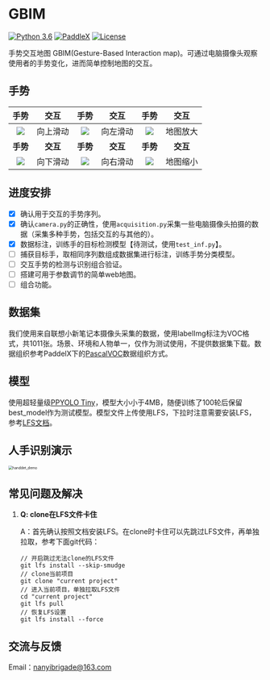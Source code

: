 # GBIM

[![Python 3.6](https://img.shields.io/badge/Python-3.6+-blue.svg)](https://www.python.org/downloads/release/python-360/) [![PaddleX](https://img.shields.io/badge/PaddleX-2.0.0rc4-blue.svg)](LICENSE) [![License](https://img.shields.io/badge/License-Apache%202-blue.svg)](LICENSE)

手势交互地图 GBIM(Gesture-Based Interaction map)。可通过电脑摄像头观察使用者的手势变化，进而简单控制地图的交互。

## 手势

|                          手势                          |   交互   |                          手势                          |   交互   |                          手势                          |   交互   |
| :----------------------------------------------------: | :------: | :----------------------------------------------------: | :------: | :----------------------------------------------------: | :------: |
| ![](https://i.loli.net/2021/08/17/7oQ1LxGh4jF3tpY.jpg) | 向上滑动 | ![](https://i.loli.net/2021/08/17/VoHT1j65CblqvJO.jpg) | 向左滑动 | ![](https://i.loli.net/2021/08/17/RkrTGL59WYA4yXz.jpg) | 地图放大 |
|                        **手势**                        | **交互** |                        **手势**                        | **交互** |                        **手势**                        | **交互** |
| ![](https://i.loli.net/2021/08/17/AImBc5J1MihfTeY.jpg) | 向下滑动 | ![](https://i.loli.net/2021/08/17/pzRXCByJI7cLQx4.jpg) | 向右滑动 | ![](https://i.loli.net/2021/08/17/gLzVIXidaK62Dy7.jpg) | 地图缩小 |

## 进度安排

- [x] 确认用于交互的手势序列。
- [x] 确认`camera.py`的正确性，使用`acquisition.py`采集一些电脑摄像头拍摄的数据（采集多种手势，包括交互的与其他的）。
- [x] 数据标注，训练手的目标检测模型【待测试，使用`test_inf.py`】。
- [ ] 捕获目标手，取相同序列数组成数据集进行标注，训练手势分类模型。
- [ ] 交互手势的检测与识别组合验证。
- [ ] 搭建可用于参数调节的简单web地图。
- [ ] 组合功能。

## 数据集

我们使用来自联想小新笔记本摄像头采集的数据，使用labelImg标注为VOC格式，共1011张。场景、环境和人物单一，仅作为测试使用，不提供数据集下载。数据组织参考PaddelX下的[PascalVOC](https://github.com/PaddlePaddle/PaddleX/blob/develop/docs/data/format/detection.md)数据组织方式。

## 模型

使用超轻量级[PPYOLO Tiny](https://github.com/PaddlePaddle/PaddleDetection/blob/release/2.2/configs/ppyolo/README_cn.md)，模型大小小于4MB，随便训练了100轮后保留best_model作为测试模型。模型文件上传使用LFS，下拉时注意需要安装LFS，参考[LFS文档](https://git-lfs.github.com/)。

## 人手识别演示

<img src="https://user-images.githubusercontent.com/71769312/129848717-d142d192-c6ba-4f31-9ec8-c49a83d9e304.gif" alt="handdet_demo" style="zoom:50%;" />

## 常见问题及解决

1. **Q: clone在LFS文件卡住**

   A：首先确认按照文档安装LFS。在clone时卡住可以先跳过LFS文件，再单独拉取，参考下面git代码：

   ```shell
   // 开启跳过无法clone的LFS文件
   git lfs install --skip-smudge 
   // clone当前项目
   git clone "current project" 
   // 进入当前项目，单独拉取LFS文件
   cd "current project" 
   git lfs pull 
   // 恢复LFS设置
   git lfs install --force
   ```

## 交流与反馈

Email：nanyibrigade@163.com

